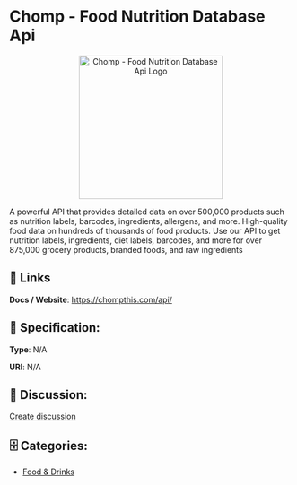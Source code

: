 # Chomp - Food Nutrition Database Api
<p align="center">
    <img width="256" src="https://raw.githubusercontent.com/apis-list/apis-list/main/apis/chomp-food-nutrition-database-api/logo_256x256.png" alt="Chomp - Food Nutrition Database Api Logo"/>
</p>

A powerful API that provides detailed data on over 500,000 products such as nutrition labels, barcodes, ingredients, allergens, and more. High-quality food data on hundreds of thousands of food products. Use our API to get nutrition labels, ingredients, diet labels, barcodes, and more for over 875,000 grocery products, branded foods, and raw ingredients

##  🔗 Links
**Docs / Website**: https://chompthis.com/api/

## 🧬 Specification:
**Type**: N/A

**URI**: N/A

## 💬 Discussion:
[Create discussion](https://github.com/apis-list/apis-list/discussions/new)

## 🗄️ Categories:
- [Food & Drinks](https://github.com/apis-list/apis-list#food--drinks)



